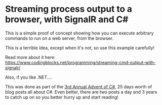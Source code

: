 # Streaming process output to a browser, with SignalR and C#

This is a simple proof of concept showing how you can execute arbitrary commands to run on a web server, from the browser.

This is a terrible idea, except when it's not, so use this example carefully!

Read more about it here: https://www.codingblocks.net/programming/streaming-cmd-output-with-signalr/

Also, if you like .NET....

This was done as part of the [3rd Annual Advent of C#](https://crosscuttingconcerns.com/The-Third-Annual-csharp-Advent), 25 days worth of blog posts all about C#. Even better, there are two posts a day and 3 years to catch up on so you better hurry up and start reading!
